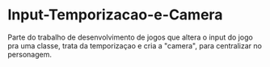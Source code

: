 # Input-Temporizacao-e-Camera
Parte do trabalho de desenvolvimento de jogos que altera o input do jogo pra uma classe, trata da temporizaçao e cria a "camera", para centralizar no personagem.
